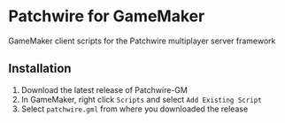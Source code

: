 # Patchwire for GameMaker
GameMaker client scripts for the Patchwire multiplayer server framework

## Installation

1. Download the latest release of Patchwire-GM 
2. In GameMaker, right click `Scripts` and select `Add Existing Script`
3. Select `patchwire.gml` from where you downloaded the release


